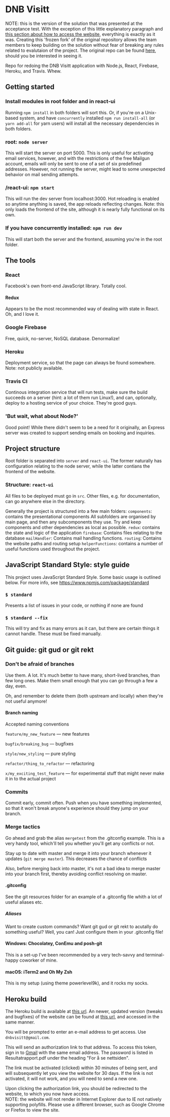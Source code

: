 # DNB Visitt

NOTE: this is the version of the solution that was presented at the acceptance test. With the exception of this little explanatory paragraph and [this section about how to access the website](https://github.com/TheHeartmann/dnb-visitt-acceptance-test#heroku-build), everything is exactly as it was. Creating this 'frozen fork' of the original repository allows the team members to keep building on the solution without fear of breaking any rules related to evalutaion of the project. The original repo can be found [here](https://github.com/TheHeartmann/dnb-visitt), should you be interested in seeing it.

Repo for redoing the DNB Visitt application with Node.js, React, Firebase, Heroku, and Travis. Whew.

## Getting started

### Install modules in root folder and in react-ui
Running `npm install` in both folders will sort this. Or, if you're on a Unix-based system, and have `concurrently` installed `npm run install-all` (or `yarn add-all` for yarn users) will install all the necessary dependencies in both folders.

### root: `node server`
This will start the server on port 5000. This is only useful for activating email services, however, and with the restrictions of the free Mailgun account, emails will only be sent to one of a set of six predefined addresses. However, not running the server, might lead to some unexpected behavior on mail sending attempts.

### /react-ui: `npm start`
This will run the dev server from localhost:3000. Hot reloading is enabled so anytime anything is saved, the app reloads reflecting changes. Note: this only loads the frontend of the site, although it is nearly fully functional on its own.

### If you have concurrently installed: `npm run dev`
This will start both the server and the frontend, assuming you're in the root folder.

## The tools

### React

Facebook's own front-end JavaScript library. Totally cool.

#### Redux

Appears to be the most recommended way of dealing with state in React. Oh, and I love it.

### Google Firebase

Free, quick, no-server, NoSQL database. Denormalize!

### Heroku

Deployment service, so that the page can always be found somewhere. Note: not publicly available.

### Travis CI

Continous integration service that will run tests, make sure the build succeeds on a server (hint: a lot of them run Linux!), and can, optionally, deploy to a hosting service of your choice. They're good guys.

### 'But wait, what about Node?'

Good point! While there didn't seem to be a need for it originally, an Express server was created to support sending emails on booking and inquiries.

## Project structure

Root folder is separated into `server` and `react-ui`. The former naturally has configuration relating to the node server, while the latter contians the frontend of the website.

### Structure: `react-ui`

All files to be deployed must go in `src`. Other files, e.g. for documentation, can go anywhere else in the directory.

Generally the project is structured into a few main folders:
`components`: contains the presentational components
  All subfolders are organised by main page, and then any subcomponents they use. Try and keep components and other dependencies as local as possible.
`redux`: contains the state and logic of the application
`firebase`: Contains files relating to the database
`mailHandler`: Contains mail handling functions.
`routing`: Contains the website paths and routing setup
`helperFunctions`: contains a number of useful functions used throughout the project.

## JavaScript Standard Style: style guide
This project uses JavaScript Standard Style.
Some basic usage is outlined below. For more info, see https://www.npmjs.com/package/standard

### `$ standard`
Presents a list of issues in your code, or nothing if none are found

### `$ standard --fix`
This will try and fix as many errors as it can, but there are certain things it cannot handle.
These must be fixed manually.


## Git guide: git gud or git rekt

### Don't be afraid of branches
Use them. A lot. It's much better to have many, short-lived branches, than few long ones. Make them small enough that you can go through a few a day, even.

Oh, and remember to delete them (both upstream and locally) when they're not useful anymore!

#### Branch naming
Accepted naming conventions

`feature/my_new_feature` — new features

`bugfix/breaking_bug` — bugfixes

`style/new_styling` — pure styling

`refactor/thing_to_refactor` — refactoring

`x/my_exciting_test_feature` — for experimental stuff that might never make it in to the actual project

### Commits

Commit early, commit often. Push when you have something implemented, so that it won't break anyone's experience should they jump on your branch.

### Merge tactics

Go ahead and grab the alias `mergetest` from the .gitconfig example. This is a very handy tool, which'll tell you whether you'll get any conflicts or not.

Stay up to date with master and merge it into your branch whenever it updates (`git merge master`). This decreases the chance of conflicts

Also, before merging back into master, it's not a bad idea to merge master into your branch first, thereby avoiding conflict resolving on master.

#### .gitconfig

See the git resources folder for an example of a .gitconfig file whith a lot of useful aliases etc.

##### Aliases

Want to create custom commands? Want git gud or git rekt to acutally do something useful? Well, you can! Just configure them in your .gitconfig file!

#### Windows: Chocolatey, ConEmu and posh-git

This is a set-up I've been recommended by a very tech-savvy and terminal-happy coworker of mine.


#### macOS: iTerm2 and Oh My Zsh

This is my setup (using theme powerlevel9k), and it rocks my socks.

## Heroku build

The Heroku build is available at [this url](http://dnb-visitt-node.herokuapp.com/).
An newer, updated version (tweaks and bugfixes) of the website can be found at [this url](http://dnb-visitt.herokuapp.com), and accessed in the same manner.

You will be prompted to enter an e-mail address to get access. Use `dnbvisitt@gmail.com`. 

This will send an authorization link to that address. To access this token, sign in to [Gmail](https://gmail.com) with the same email address. The password is listed in Resultatrapport.pdf under the heading "For å se nettsiden".

The link must be activated (clicked) within 30 minutes of being sent, and will subsequently let you view the website for 30 days. If the link is not activated, it will not work, and you will need to send a new one.

Upon clicking the authorization link, you should be redirected to the website, to which you now have access.  
NOTE: the website will not render in Internet Explorer due to IE not natively supporting polyfills. Please use a different browser, such as Google Chrome or Firefox to view the site.
